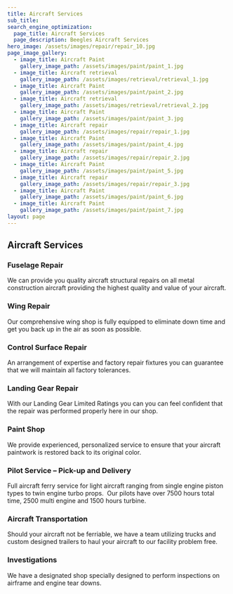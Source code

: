 ```yaml
---
title: Aircraft Services
sub_title:
search_engine_optimization:
  page_title: Aircraft Services
  page_description: Beegles Aircraft Services
hero_image: /assets/images/repair/repair_10.jpg
page_image_gallery:
  - image_title: Aircraft Paint
    gallery_image_path: /assets/images/paint/paint_1.jpg
  - image_title: Aircraft retrieval
    gallery_image_path: /assets/images/retrieval/retrieval_1.jpg
  - image_title: Aircraft Paint
    gallery_image_path: /assets/images/paint/paint_2.jpg
  - image_title: Aircraft retrieval
    gallery_image_path: /assets/images/retrieval/retrieval_2.jpg
  - image_title: Aircraft Paint
    gallery_image_path: /assets/images/paint/paint_3.jpg
  - image_title: Aircraft repair
    gallery_image_path: /assets/images/repair/repair_1.jpg
  - image_title: Aircraft Paint
    gallery_image_path: /assets/images/paint/paint_4.jpg
  - image_title: Aircraft repair
    gallery_image_path: /assets/images/repair/repair_2.jpg
  - image_title: Aircraft Paint
    gallery_image_path: /assets/images/paint/paint_5.jpg
  - image_title: Aircraft repair
    gallery_image_path: /assets/images/repair/repair_3.jpg
  - image_title: Aircraft Paint
    gallery_image_path: /assets/images/paint/paint_6.jpg
  - image_title: Aircraft Paint
    gallery_image_path: /assets/images/paint/paint_7.jpg
layout: page
---
```


## Aircraft Services

### Fuselage Repair

We can provide you quality aircraft structural repairs on all metal construction aircraft providing the highest quality and value of your aircraft.

### Wing Repair

Our comprehensive wing shop is fully equipped to eliminate down time and get you back up in the air as soon as possible.

### Control Surface Repair

An arrangement of expertise and factory repair fixtures you can guarantee that we will maintain all factory tolerances.

### Landing Gear Repair

With our Landing Gear Limited Ratings you can you can feel confident that the repair was performed properly here in our shop.

### Paint Shop

We provide experienced, personalized service to ensure that your aircraft paintwork is restored back to its original color.

### Pilot Service – Pick-up and Delivery

Full aircraft ferry service for light aircraft ranging from single engine piston types to twin engine turbo props.  Our pilots have over 7500 hours total time, 2500 multi engine and 1500 hours turbine.

### Aircraft Transportation

Should your aircraft not be ferriable, we have a team utilizing trucks and custom designed trailers to haul your aircraft to our facility problem free.

### Investigations

We have a designated shop specially designed to perform inspections on airframe and engine tear downs.